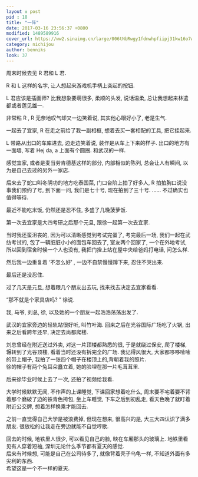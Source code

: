 ```yaml
---
layout : post
pid : 18
title: "一阵"
date: 2017-03-16 23:56:37 +0800
modified: 1489589916
cover_url: https://ww2.sinaimg.cn/large/006tNbRwgy1fdnwhpfiipj31kw16o7wh
category: nichijou
author: benniks
look: 37
---
```

周末时候去见 R 君和 L 君.

R 和 L 这样的名字, 让人想起来游戏机手柄上突起的按钮.

L 君应该是插画师? 比我想象要萌很多, 柔顺的头发, 说话温柔, 总让我想起来林遣都或者莲见雄一. 

非常粘 R , R 无奈地叹气却又一边笑着说, 其实他心眼好小了, 老是生气.

一起去了宜家, R 在走之前给了我一副相框, 想着去买一套相配的工具, 把它挂起来.

L 带路从出口的车库进去, 边走边笑着说, 装作是从车上下来的样子.
出口的地方有一面墙, 写着 Hej da, a 上面有个圆圈.
和武汉的一样.

感觉宜家, 或者是麦当劳肯德基这样的部分, 内部相似的陈列, 总会让人有瞬间, 以为是自己去过的另外一家店.

后来去了蛇口叫冬阴功的地方吃泰国菜, 门口台阶上拍了好多人, R 拍拍胸口说没事我们预约了号, 到下面一问, 我们是七十号, 现在拍到了三十号.
......
不过确实也值得等待.

最近不能吃米饭, 仍然还是忍不住, 多盛了几晚菠萝饭.




第一次去宜家是大四考研之后那个元旦, 跟徐一起第一次去宜家. 

当时我还蛮沮丧的, 因为可以清晰感觉到考试完蛋了, 考完最后一场, 我们一起在武纺考试的, 包了一辆脏脏小小的面包车回去了, 室友两个回家了, 一个在外地考试, 所以回到宿舍时候一个人也没有, 我把门拴上站在屋中央给爸妈打电话, 问怎么样.  

然后我一边重复着 ‘不怎么好’ , 一边不自禁慢慢蹲下来, 忍住不哭出来.  

最后还是没忍住.  

过了几天是元旦, 想着跟几个朋友出去玩, 找来找去决定去宜家看看.  

“那不就是个家具店吗? ” 徐说.  

我, 马爷, 刘总, 徐, 以及她的一个朋友一起浩浩荡荡出发了.  

武汉的宜家旁边的轻轨站很好听, 叫竹叶海. 回来之后在光谷国际广场吃了火锅, 出来之后看跨年还早,  决定去尚都爬楼.  

刘总曾经在附近送过外卖, 对这一片顶楼都熟悉的很, 于是就绕过保安, 爬了楼梯, 辗转到了光谷顶楼, 看着当时还没有拆完全的广场. 我记得风很大, 大家都哆哆嗦嗦的带上帽子, 我拍了一张四个帽子在楼顶上的,背朝着我的照片.  
徐的帽子有两个兔耳朵矗立着, 她的脸埋在那一片毛茸茸里.  

后来徐毕业时候上去了一次, 还拍了视频给我看.

大学时候默默无闻, 不作声的上课睡觉, 下课回家想着吃什么, 周末要不宅着要不背着那个磨破了边的铁青色挎包, 坐上车睡觉, 下车之后到初乱走, 看天色晚了就盯着附近公交牌, 想着怎样换乘才能回去. 

之前一直觉得自己大学是被浪费掉, 但现在想来, 很高兴的是, 大三大四认识了满多朋友. 很放松的让我走在旁边就能不自觉哼歌.

回去的时候, 地铁里人很少, 可以看见自己的脸, 映在车厢那头的玻璃上. 地铁里看见有人穿着短袖, 深圳无论什么季节都有夏天的感觉.  
后来有时候想, 可能是自己在公司待多了, 就像背着壳子乌龟一样, 不知道外面有多尖利的东西.  
希望这是一个不一样的夏天.
